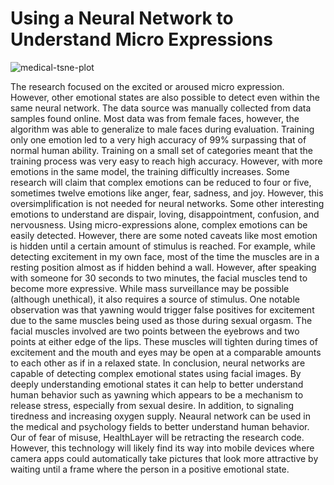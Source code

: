 # Using a Neural Network to Understand Micro Expressions

![medical-tsne-plot](https://github.com/EddieOne/micro-expressions/blob/master/eureka.jpg?raw=true)

The research focused on the excited or aroused micro expression. However, other emotional states are also possible to detect even within the same neural network. The data source was manually collected from data samples found online. Most data was from female faces, however, the algorithm was able to generalize to male faces during evaluation. Training only one emotion led to a very high accuracy of 99% surpassing that of normal human ability. Training on a small set of categories meant that the training process was very easy to reach high accuracy. However, with more emotions in the same model, the training difficultly increases. Some research will claim that complex emotions can be reduced to four or five, sometimes twelve emotions like anger, fear, sadness, and joy. However, this oversimplification is not needed for neural networks. Some other interesting emotions to understand are dispair, loving, disappointment, confusion, and nervousness. Using micro-expressions alone, complex emotions can be easily detected. However, there are some noted caveats like most emotion is hidden until a certain amount of stimulus is reached. For example, while detecting excitement in my own face, most of the time the muscles are in a resting position almost as if hidden behind a wall. However, after speaking with someone for 30 seconds to two minutes, the facial muscles tend to become more expressive. While mass surveillance may be possible (although unethical), it also requires a source of stimulus. One notable observation was that yawning would trigger false positives for excitement due to the same muscles being used as those during sexual orgasm. The facial muscles involved are two points between the eyebrows and two points at either edge of the lips. These muscles will tighten during times of excitement and the mouth and eyes may be open at a comparable amounts to each other as if in a relaxed state. In conclusion, neural networks are capable of detecting complex emotional states using facial images. By deeply understanding emotional states it can help to better understand human behavior such as yawning which appears to be a mechanism to release stress, especially from sexual desire. In addition, to signaling tiredness and increasing oxygen supply. Neaural network can be used in the medical and psychology fields to better understand human behavior. Our of fear of misuse, HealthLayer will be retracting the research code. However, this technology will likely find its way into mobile devices where camera apps could automatically take pictures that look more attractive by waiting until a frame where the person in a positive emotional state.